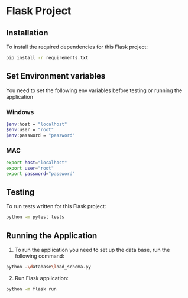 # Flask Project

## Installation

To install the required dependencies for this Flask project:

```bash
pip install -r requirements.txt
```

## Set Environment variables
You need to set the following env variables before testing or running the application

### Windows
```bash
$env:host = "localhost"
$env:user = "root"
$env:password = "password"
```

### MAC
```bash
export host="localhost"
export user="root"
export password="password"
```

## Testing

To run tests written for this Flask project:

```bash
python -m pytest tests
```

## Running the Application

1. To run the application you need to set up the data base, run the following command:

```bash
python .\database\load_schema.py
```

2. Run Flask application:
```bash
python -m flask run
```